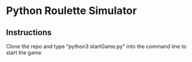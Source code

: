 # Python Roulette Simulator
## Instructions
Clone the repo and type "python3 startGame.py" into the command line to start the game